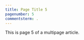 ```yaml
---
title: Page Title 5
pagenumber: 5
commentsterm: .
---
```

<!-- cSpell:ignore pagenumber commentsterm multipage -->
This is page 5 of a multipage article.
